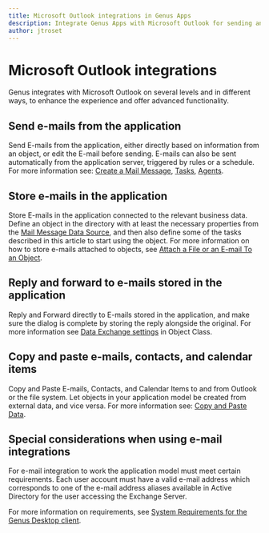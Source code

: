 ```yaml
---
title: Microsoft Outlook integrations in Genus Apps
description: Integrate Genus Apps with Microsoft Outlook for sending and storing emails, reply to emails and copy/paste of contacts and calendar events.
author: jtroset
---
```

# Microsoft Outlook integrations

Genus integrates with Microsoft Outlook on several levels and in different ways, to enhance the experience and offer advanced functionality.

## Send e-mails from the application

Send E-mails from the application, either directly based on information from an object, or edit the E-mail before sending. E-mails can also be sent automatically from the application server, triggered by rules or a schedule. For more information see: [Create a Mail Message](../../defining-an-app-model/logic/action-orchestration/actions/effects/create-a-mail-message.md), [Tasks](../../defining-an-app-model/logic/tasks.md), [Agents](../../defining-an-app-model/logic/agents.md).

## Store e-mails in the application

Store E-mails in the application connected to the relevant business data. Define an object in the directory with at least the necessary properties from the [Mail Message Data Source](../../defining-an-app-model/logic/action-orchestration/data-sources/file-data-sources.md), and then also define some of the tasks described in this article to start using the object. For more information on how to store e-mails attached to objects, see [Attach a File or an E-mail To an Object](../attach-a-file-or-an-email-to-an-object.md).

## Reply and forward to e-mails stored in the application

Reply and Forward directly to E-mails stored in the application, and make sure the dialog is complete by storing the reply alongside the original. For more information see [Data Exchange settings](../../defining-an-app-model/data/object-class/modify-an-object-or-identifier-domain/data-exchange.md) in Object Class.

## Copy and paste e-mails, contacts, and calendar items

Copy and Paste E-mails, Contacts, and Calendar Items to and from Outlook or the file system. Let objects in your application model be created from external data, and vice versa. For more information see: [Copy and Paste Data](copy-and-paste-data.md).

## Special considerations when using e-mail integrations

For e-mail integration to work the application model must meet certain requirements. Each user account must have a valid e-mail address which corresponds to one of the e-mail address aliases available in Active Directory for the user accessing the Exchange Server.  

For more information on requirements, see [System Requirements for the Genus Desktop client](../../installation-and-configuration/system-requirements.md).
